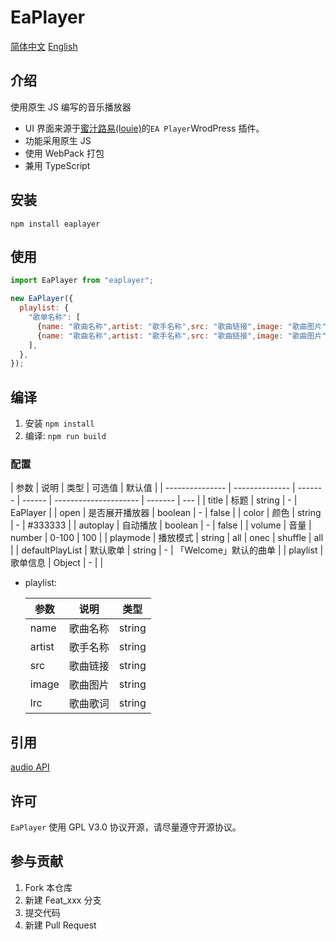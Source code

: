 # EaPlayer

[简体中文](README.zh.md) [English](README.md)

## 介绍

使用原生 JS 编写的音乐播放器

- UI 界面来源于[蜜汁路易(louie)](https://www.cssplus.org/)的`EA Player`WrodPress 插件。
- 功能采用原生 JS
- 使用 WebPack 打包
- 兼用 TypeScript

## 安装

`npm install eaplayer`

## 使用

```JavaScript
import EaPlayer from "eaplayer";

new EaPlayer({
  playlist: {
    "歌单名称": [
      {name: "歌曲名称",artist: "歌手名称",src: "歌曲链接",image: "歌曲图片",lrc: "歌词链接"},
      {name: "歌曲名称",artist: "歌手名称",src: "歌曲链接",image: "歌曲图片",lrc: "歌词链接"},
    ],
  },
});
```

## 编译

1. 安装 `npm install`
2. 编译: `npm run build`

### 配置

| 参数            | 说明           | 类型    | 可选值 | 默认值                |
| --------------- | -------------- | ------- | ------ | --------------------- | ------- | --- |
| title           | 标题           | string  | -      | EaPlayer              |
| open            | 是否展开播放器 | boolean | -      | false                 |
| color           | 颜色           | string  | -      | #333333               |
| autoplay        | 自动播放       | boolean | -      | false                 |
| volume          | 音量           | number  | 0-100  | 100                   |
| playmode        | 播放模式       | string  | all    | onec                  | shuffle | all |
| defaultPlayList | 默认歌单       | string  | -      | 「Welcome」默认的曲单 |
| playlist        | 歌单信息       | Object  | -      |                       |

- playlist:

  | 参数   | 说明     | 类型   |
  | ------ | -------- | ------ |
  | name   | 歌曲名称 | string |
  | artist | 歌手名称 | string |
  | src    | 歌曲链接 | string |
  | image  | 歌曲图片 | string |
  | lrc    | 歌曲歌词 | string |

## 引用

[audio API](https://www.zhangxinxu.com/wordpress/2019/07/html-audio-api-guide/)

## 许可

`EaPlayer` 使用 GPL V3.0 协议开源，请尽量遵守开源协议。

## 参与贡献

1. Fork 本仓库
2. 新建 Feat_xxx 分支
3. 提交代码
4. 新建 Pull Request
